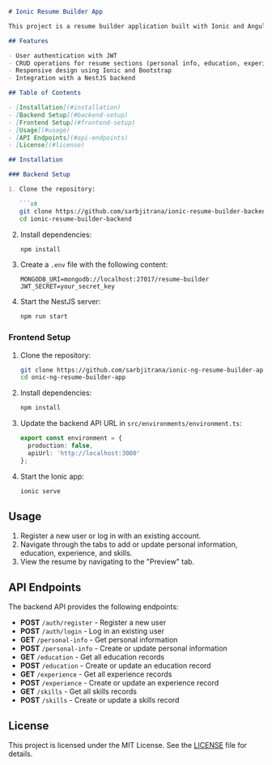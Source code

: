 
```markdown
# Ionic Resume Builder App

This project is a resume builder application built with Ionic and Angular for the frontend, and NestJS with MongoDB for the backend. Users can create, update, and delete their resume sections such as personal information, education, experience, and skills. It also includes user authentication with JWT.

## Features

- User authentication with JWT
- CRUD operations for resume sections (personal info, education, experience, skills)
- Responsive design using Ionic and Bootstrap
- Integration with a NestJS backend

## Table of Contents

- [Installation](#installation)
- [Backend Setup](#backend-setup)
- [Frontend Setup](#frontend-setup)
- [Usage](#usage)
- [API Endpoints](#api-endpoints)
- [License](#license)

## Installation

### Backend Setup

1. Clone the repository:

   ```sh
   git clone https://github.com/sarbjitrana/ionic-resume-builder-backend.git
   cd ionic-resume-builder-backend
   ```

2. Install dependencies:

   ```sh
   npm install
   ```

3. Create a `.env` file with the following content:

   ```env
   MONGODB_URI=mongodb://localhost:27017/resume-builder
   JWT_SECRET=your_secret_key
   ```

4. Start the NestJS server:

   ```sh
   npm run start
   ```

### Frontend Setup

1. Clone the repository:

   ```sh
   git clone https://github.com/sarbjitrana/ionic-ng-resume-builder-app.git
   cd onic-ng-resume-builder-app
   ```

2. Install dependencies:

   ```sh
   npm install
   ```

3. Update the backend API URL in `src/environments/environment.ts`:

   ```typescript
   export const environment = {
     production: false,
     apiUrl: 'http://localhost:3000'
   };
   ```

4. Start the Ionic app:

   ```sh
   ionic serve
   ```

## Usage

1. Register a new user or log in with an existing account.
2. Navigate through the tabs to add or update personal information, education, experience, and skills.
3. View the resume by navigating to the "Preview" tab.

## API Endpoints

The backend API provides the following endpoints:

- **POST** `/auth/register` - Register a new user
- **POST** `/auth/login` - Log in an existing user
- **GET** `/personal-info` - Get personal information
- **POST** `/personal-info` - Create or update personal information
- **GET** `/education` - Get all education records
- **POST** `/education` - Create or update an education record
- **GET** `/experience` - Get all experience records
- **POST** `/experience` - Create or update an experience record
- **GET** `/skills` - Get all skills records
- **POST** `/skills` - Create or update a skills record

## License

This project is licensed under the MIT License. See the [LICENSE](LICENSE) file for details.
```
